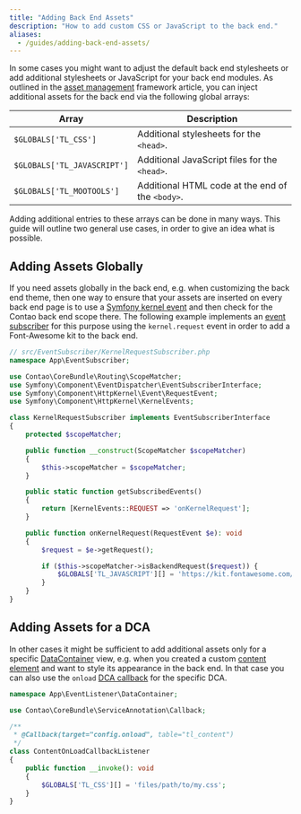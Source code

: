 ```yaml
---
title: "Adding Back End Assets"
description: "How to add custom CSS or JavaScript to the back end."
aliases:
  - /guides/adding-back-end-assets/
---
```



In some cases you might want to adjust the default back end stylesheets or add additional
stylesheets or JavaScript for your back end modules. As outlined in the [asset management][AssetManagement]
framework article, you can inject additional assets for the back end via the following 
global arrays:

| Array | Description |
| --- | --- |
| `$GLOBALS['TL_CSS']` | Additional stylesheets for the `<head>`. |
| `$GLOBALS['TL_JAVASCRIPT']` | Additional JavaScript files for the `<head>`. |
| `$GLOBALS['TL_MOOTOOLS']` | Additional HTML code at the end of the `<body>`. |

Adding additional entries to these arrays can be done in many ways. This guide will
outline two general use cases, in order to give an idea what is possible.


## Adding Assets Globally

If you need assets globally in the back end, e.g. when customizing the back end
theme, then one way to ensure that your assets are inserted on every back end page 
is to use a [Symfony kernel event][SymfonyEvents] and then check for the Contao 
back end scope there. The following example implements an [event subscriber][SymfonyEventSubscriber]
for this purpose using the `kernel.request` event in order to add a Font-Awesome
kit to the back end.

```php
// src/EventSubscriber/KernelRequestSubscriber.php
namespace App\EventSubscriber;

use Contao\CoreBundle\Routing\ScopeMatcher;
use Symfony\Component\EventDispatcher\EventSubscriberInterface;
use Symfony\Component\HttpKernel\Event\RequestEvent;
use Symfony\Component\HttpKernel\KernelEvents;

class KernelRequestSubscriber implements EventSubscriberInterface
{
    protected $scopeMatcher;

    public function __construct(ScopeMatcher $scopeMatcher)
    {
        $this->scopeMatcher = $scopeMatcher;
    }

    public static function getSubscribedEvents()
    {
        return [KernelEvents::REQUEST => 'onKernelRequest'];
    }

    public function onKernelRequest(RequestEvent $e): void
    {
        $request = $e->getRequest();

        if ($this->scopeMatcher->isBackendRequest($request)) {
            $GLOBALS['TL_JAVASCRIPT'][] = 'https://kit.fontawesome.com/xhcf1h83c6.js';
        }
    }
}
```


## Adding Assets for a DCA

In other cases it might be sufficient to add additional assets only for a specific
[DataContainer][DataContainer] view, e.g. when you created a custom [content element][ContentElement]
and want to style its appearance in the back end. In that case you can also use
the `onload` [DCA callback][DcaCallbacks] for the specific DCA.

```php
namespace App\EventListener\DataContainer;

use Contao\CoreBundle\ServiceAnnotation\Callback;

/**
 * @Callback(target="config.onload", table="tl_content")
 */
class ContentOnLoadCallbackListener
{
    public function __invoke(): void
    {
        $GLOBALS['TL_CSS'][] = 'files/path/to/my.css';
    }
}
```


[AssetManagement]: /framework/asset-management/
[SymfonyEvents]: https://symfony.com/doc/current/reference/events.html
[SymfonyEventSubscriber]: https://symfony.com/doc/current/components/event_dispatcher.html#using-event-subscribers
[DataContainer]: /framework/dca/
[ContentElement]: /framework/content-elements/
[DcaCallbacks]: /reference/dca/callbacks/
